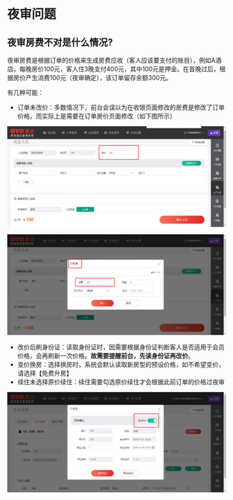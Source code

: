 # 夜审问题

## 夜审房费不对是什么情况?

夜审房费是根据订单的价格来生成房费应收（客人应该要支付的账目），例如A酒店，每晚房价100元，客人住3晚支付400元，其中100元是押金。在首晚过后，根据房价产生消费100元（夜审确定），该订单留存余额300元。

有几种可能：

* 订单未改价：多数情况下，前台会误以为在收银页面修改的房费是修改了订单价格，而实际上是需要在订单房价页面修改（如下图所示）

![&#x6539;&#x4EF7;&#x5728;&#x8FD9;&#x91CC;](../.gitbook/assets/image%20%28171%29.png)

![&#x8FD9;&#x91CC;&#x4E0D;&#x662F;&#x6539;&#x4EF7;](../.gitbook/assets/image%20%2861%29.png)

* 改价后刷身份证：读取身份证时，因需要根据身份证判断客人是否适用于会员价格，会再刷新一次价格。**故需要提醒前台，先读身份证再改价**。
* 变价换房：选择换房时，系统会默认读取新房型的预设价格，如不希望变价，请选择【免费升房】
* 续住未选择原价续住：续住需要勾选原价续住才会根据此前订单的价格过夜审

![&#x52FE;&#x9009;&#x539F;&#x4EF7;&#x7EED;&#x4F4F;&#x529E;&#x7406;&#x7EED;&#x4F4F;](../.gitbook/assets/image%20%28119%29.png)

